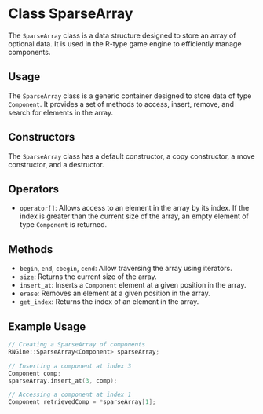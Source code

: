 # Class SparseArray

The `SparseArray` class is a data structure designed to store an array of optional data. It is used in the R-type game engine to efficiently manage components.

## Usage

The `SparseArray` class is a generic container designed to store data of type `Component`. It provides a set of methods to access, insert, remove, and search for elements in the array.

## Constructors

The `SparseArray` class has a default constructor, a copy constructor, a move constructor, and a destructor.

## Operators

- `operator[]`: Allows access to an element in the array by its index. If the index is greater than the current size of the array, an empty element of type `Component` is returned.

## Methods

- `begin`, `end`, `cbegin`, `cend`: Allow traversing the array using iterators.
- `size`: Returns the current size of the array.
- `insert_at`: Inserts a `Component` element at a given position in the array.
- `erase`: Removes an element at a given position in the array.
- `get_index`: Returns the index of an element in the array.

## Example Usage

```cpp
// Creating a SparseArray of components
RNGine::SparseArray<Component> sparseArray;

// Inserting a component at index 3
Component comp;
sparseArray.insert_at(3, comp);

// Accessing a component at index 1
Component retrievedComp = *sparseArray[1];

```